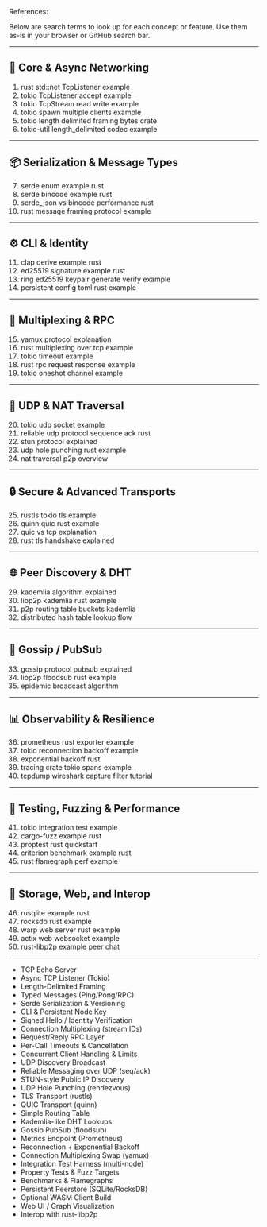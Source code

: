 References:

Below are search terms to look up for each concept or feature.
Use them as-is in your browser or GitHub search bar.

---

## 🧱 Core & Async Networking
1. rust std::net TcpListener example  
2. tokio TcpListener accept example  
3. tokio TcpStream read write example  
4. tokio spawn multiple clients example  
5. tokio length delimited framing bytes crate  
6. tokio-util length_delimited codec example

---

## 📦 Serialization & Message Types
7. serde enum example rust  
8. serde bincode example rust  
9. serde_json vs bincode performance rust  
10. rust message framing protocol example

---

## ⚙️ CLI & Identity
11. clap derive example rust  
12. ed25519 signature example rust  
13. ring ed25519 keypair generate verify example  
14. persistent config toml rust example

---

## 🔀 Multiplexing & RPC
15. yamux protocol explanation  
16. rust multiplexing over tcp example  
17. tokio timeout example  
18. rust rpc request response example  
19. tokio oneshot channel example

---

## 📡 UDP & NAT Traversal
20. tokio udp socket example  
21. reliable udp protocol sequence ack rust  
22. stun protocol explained  
23. udp hole punching rust example  
24. nat traversal p2p overview

---

## 🔒 Secure & Advanced Transports
25. rustls tokio tls example  
26. quinn quic rust example  
27. quic vs tcp explanation  
28. rust tls handshake explained

---

## 🌐 Peer Discovery & DHT
29. kademlia algorithm explained  
30. libp2p kademlia rust example  
31. p2p routing table buckets kademlia  
32. distributed hash table lookup flow

---

## 📢 Gossip / PubSub
33. gossip protocol pubsub explained  
34. libp2p floodsub rust example  
35. epidemic broadcast algorithm

---

## 📊 Observability & Resilience
36. prometheus rust exporter example  
37. tokio reconnection backoff example  
38. exponential backoff rust  
39. tracing crate tokio spans example  
40. tcpdump wireshark capture filter tutorial

---

## 🧪 Testing, Fuzzing & Performance
41. tokio integration test example  
42. cargo-fuzz example rust  
43. proptest rust quickstart  
44. criterion benchmark example rust  
45. rust flamegraph perf example

---

## 💾 Storage, Web, and Interop
46. rusqlite example rust  
47. rocksdb rust example  
48. warp web server rust example  
49. actix web websocket example  
50. rust-libp2p example peer chat

 ----
- TCP Echo Server
- Async TCP Listener (Tokio)
- Length-Delimited Framing
- Typed Messages (Ping/Pong/RPC)
- Serde Serialization & Versioning
- CLI & Persistent Node Key
- Signed Hello / Identity Verification
- Connection Multiplexing (stream IDs)
- Request/Reply RPC Layer
- Per-Call Timeouts & Cancellation
- Concurrent Client Handling & Limits
- UDP Discovery Broadcast
- Reliable Messaging over UDP (seq/ack)
- STUN-style Public IP Discovery
- UDP Hole Punching (rendezvous)
- TLS Transport (rustls)
- QUIC Transport (quinn)
- Simple Routing Table
- Kademlia-like DHT Lookups
- Gossip PubSub (floodsub)
- Metrics Endpoint (Prometheus)
- Reconnection + Exponential Backoff
- Connection Multiplexing Swap (yamux)
- Integration Test Harness (multi-node)
- Property Tests & Fuzz Targets
- Benchmarks & Flamegraphs
- Persistent Peerstore (SQLite/RocksDB)
- Optional WASM Client Build
- Web UI / Graph Visualization
- Interop with rust-libp2p
